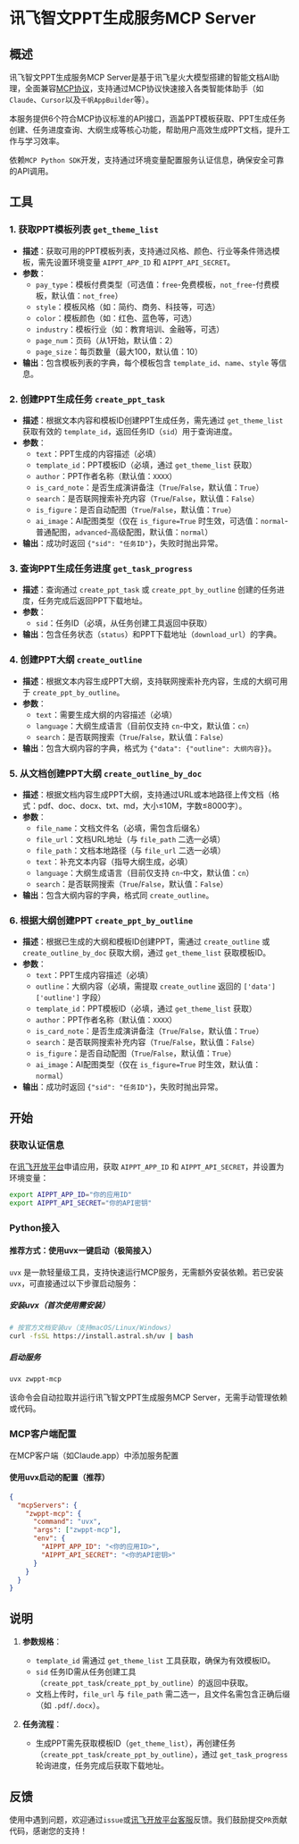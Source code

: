 
# 讯飞智文PPT生成服务MCP Server

## 概述

讯飞智文PPT生成服务MCP Server是基于讯飞星火大模型搭建的智能文档AI助理，全面兼容[MCP协议](https://modelcontextprotocol.io/)，支持通过MCP协议快速接入各类智能体助手（如`Claude`、`Cursor`以及`千帆AppBuilder`等）。

本服务提供6个符合MCP协议标准的API接口，涵盖PPT模板获取、PPT生成任务创建、任务进度查询、大纲生成等核心功能，帮助用户高效生成PPT文档，提升工作与学习效率。

依赖`MCP Python SDK`开发，支持通过环境变量配置服务认证信息，确保安全可靠的API调用。


## 工具

### 1. 获取PPT模板列表 `get_theme_list`
- **描述**：获取可用的PPT模板列表，支持通过风格、颜色、行业等条件筛选模板，需先设置环境变量 `AIPPT_APP_ID` 和 `AIPPT_API_SECRET`。
- **参数**：
  - `pay_type`：模板付费类型（可选值：`free`-免费模板，`not_free`-付费模板，默认值：`not_free`）
  - `style`：模板风格（如：简约、商务、科技等，可选）
  - `color`：模板颜色（如：红色、蓝色等，可选）
  - `industry`：模板行业（如：教育培训、金融等，可选）
  - `page_num`：页码（从1开始，默认值：2）
  - `page_size`：每页数量（最大100，默认值：10）
- **输出**：包含模板列表的字典，每个模板包含 `template_id`、`name`、`style` 等信息。


### 2. 创建PPT生成任务 `create_ppt_task`
- **描述**：根据文本内容和模板ID创建PPT生成任务，需先通过 `get_theme_list` 获取有效的 `template_id`，返回任务ID（`sid`）用于查询进度。
- **参数**：
  - `text`：PPT生成的内容描述（必填）
  - `template_id`：PPT模板ID（必填，通过 `get_theme_list` 获取）
  - `author`：PPT作者名称（默认值：`XXXX`）
  - `is_card_note`：是否生成演讲备注（`True`/`False`，默认值：`True`）
  - `search`：是否联网搜索补充内容（`True`/`False`，默认值：`False`）
  - `is_figure`：是否自动配图（`True`/`False`，默认值：`True`）
  - `ai_image`：AI配图类型（仅在 `is_figure=True` 时生效，可选值：`normal`-普通配图，`advanced`-高级配图，默认值：`normal`）
- **输出**：成功时返回 `{"sid": "任务ID"}`，失败时抛出异常。


### 3. 查询PPT生成任务进度 `get_task_progress`
- **描述**：查询通过 `create_ppt_task` 或 `create_ppt_by_outline` 创建的任务进度，任务完成后返回PPT下载地址。
- **参数**：
  - `sid`：任务ID（必填，从任务创建工具返回中获取）
- **输出**：包含任务状态（`status`）和PPT下载地址（`download_url`）的字典。


### 4. 创建PPT大纲 `create_outline`
- **描述**：根据文本内容生成PPT大纲，支持联网搜索补充内容，生成的大纲可用于 `create_ppt_by_outline`。
- **参数**：
  - `text`：需要生成大纲的内容描述（必填）
  - `language`：大纲生成语言（目前仅支持 `cn`-中文，默认值：`cn`）
  - `search`：是否联网搜索（`True`/`False`，默认值：`False`）
- **输出**：包含大纲内容的字典，格式为 `{"data": {"outline": 大纲内容}}`。


### 5. 从文档创建PPT大纲 `create_outline_by_doc`
- **描述**：根据文档内容生成PPT大纲，支持通过URL或本地路径上传文档（格式：pdf、doc、docx、txt、md，大小≤10M，字数≤8000字）。
- **参数**：
  - `file_name`：文档文件名（必填，需包含后缀名）
  - `file_url`：文档URL地址（与 `file_path` 二选一必填）
  - `file_path`：文档本地路径（与 `file_url` 二选一必填）
  - `text`：补充文本内容（指导大纲生成，必填）
  - `language`：大纲生成语言（目前仅支持 `cn`-中文，默认值：`cn`）
  - `search`：是否联网搜索（`True`/`False`，默认值：`False`）
- **输出**：包含大纲内容的字典，格式同 `create_outline`。


### 6. 根据大纲创建PPT `create_ppt_by_outline`
- **描述**：根据已生成的大纲和模板ID创建PPT，需通过 `create_outline` 或 `create_outline_by_doc` 获取大纲，通过 `get_theme_list` 获取模板ID。
- **参数**：
  - `text`：PPT生成内容描述（必填）
  - `outline`：大纲内容（必填，需提取 `create_outline` 返回的 `['data']['outline']` 字段）
  - `template_id`：PPT模板ID（必填，通过 `get_theme_list` 获取）
  - `author`：PPT作者名称（默认值：`XXXX`）
  - `is_card_note`：是否生成演讲备注（`True`/`False`，默认值：`True`）
  - `search`：是否联网搜索补充内容（`True`/`False`，默认值：`False`）
  - `is_figure`：是否自动配图（`True`/`False`，默认值：`True`）
  - `ai_image`：AI配图类型（仅在 `is_figure=True` 时生效，默认值：`normal`）
- **输出**：成功时返回 `{"sid": "任务ID"}`，失败时抛出异常。


## 开始

### 获取认证信息
在[讯飞开放平台](https://www.xfyun.cn/)申请应用，获取 `AIPPT_APP_ID` 和 `AIPPT_API_SECRET`，并设置为环境变量：
```bash
export AIPPT_APP_ID="你的应用ID"
export AIPPT_API_SECRET="你的API密钥"
```


### Python接入

#### 推荐方式：使用uvx一键启动（极简接入）
`uvx` 是一款轻量级工具，支持快速运行MCP服务，无需额外安装依赖。若已安装`uvx`，可直接通过以下步骤启动服务：

##### 安装uvx（首次使用需安装）
```bash
# 按官方文档安装uv（支持macOS/Linux/Windows）
curl -fsSL https://install.astral.sh/uv | bash
```

##### 启动服务
```bash
uvx zwppt-mcp
```
该命令会自动拉取并运行讯飞智文PPT生成服务MCP Server，无需手动管理依赖或代码。



### MCP客户端配置
在MCP客户端（如Claude.app）中添加服务配置

#### 使用uvx启动的配置（推荐）
```json
{
  "mcpServers": {
    "zwppt-mcp": {
      "command": "uvx",
      "args": ["zwppt-mcp"],
      "env": {
        "AIPPT_APP_ID": "<你的应用ID>",
        "AIPPT_API_SECRET": "<你的API密钥>"
      }
    }
  }
}
```


## 说明
1. **参数规格**：
   - `template_id` 需通过 `get_theme_list` 工具获取，确保为有效模板ID。
   - `sid` 任务ID需从任务创建工具（`create_ppt_task`/`create_ppt_by_outline`）的返回中获取。
   - 文档上传时，`file_url` 与 `file_path` 需二选一，且文件名需包含正确后缀（如 `.pdf`/`.docx`）。

2. **任务流程**：
   - 生成PPT需先获取模板ID（`get_theme_list`），再创建任务（`create_ppt_task`/`create_ppt_by_outline`），通过 `get_task_progress` 轮询进度，任务完成后获取下载地址。



## 反馈
使用中遇到问题，欢迎通过`issue`或[讯飞开放平台客服](https://www.xfyun.cn/support)反馈。我们鼓励提交`PR`贡献代码，感谢您的支持！

